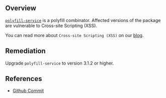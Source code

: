 ## Overview
[`polyfill-service`](https://www.npmjs.com/package/polyfill-service) is a polyfill combinator.
Affected versions of the package are vulnerable to Cross-site Scripting (XSS).

You can read more about `Cross-site Scripting (XSS)` on our [blog](https://snyk.io/blog/marked-xss-vulnerability/).

## Remediation
Upgrade `polyfill-service` to version 3.1.2 or higher.

## References
- [Github Commit](https://github.com/financial-times/polyfill-service/commit/aadd8d08b50f7f9c02b431d06f6ee2158902c53c)
